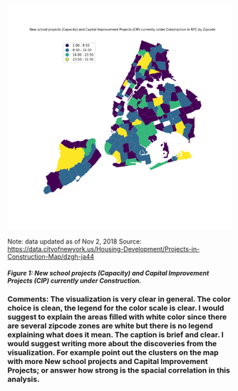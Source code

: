 ![Alt text](new_school_projects_in_nyc_by_zip.png)

Note: data updated as of Nov 2, 2018 
Source: https://data.cityofnewyork.us/Housing-Development/Projects-in-Construction-Map/dzgh-ja44

##### Figure 1: New school projects (Capacity) and Capital Improvement Projects (CIP) currently under Construction.

### Comments: The visualization is very clear in general. The color choice is clean, the legend for the color scale is clear. I would suggest to explain the areas filled with white color since there are several zipcode zones are white but there is no legend explaining what does it mean. The caption is brief and clear. I would suggest writing more about the discoveries from the visualization. For example point out the clusters on the map with more New school projects and Capital Improvement Projects; or answer how strong is the spacial correlation in this analysis. 